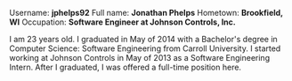 Username: **jphelps92**
Full name: **Jonathan Phelps**
Hometown: **Brookfield, WI**
Occupation: **Software Engineer at Johnson Controls, Inc.**

I am 23 years old. I graduated in May of 2014 with a Bachelor's degree in Computer Science: Software Engineering from Carroll University. I started working at Johnson Controls in May of 2013 as a Software Engineering Intern. After I graduated, I was offered a full-time position here.
